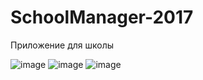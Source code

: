 # SchoolManager-2017
Приложение для школы

![image](https://user-images.githubusercontent.com/17685189/147379500-fdb8f387-1fe5-4eee-a44d-05e0cfb50d51.png)
![image](https://user-images.githubusercontent.com/17685189/147379502-9c3aa90c-0723-49c6-b99e-c3979bd685a1.png)
![image](https://user-images.githubusercontent.com/17685189/147379503-82f87426-216d-4085-bd36-1826ff0b2c16.png)

